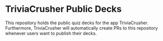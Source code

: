 # TriviaCrusher Public Decks

This repository holds the public quiz decks for the app TriviaCrusher.
Furthermore, TriviaCrusher will automatically create PRs to this repository whenever users want to publish their decks.
